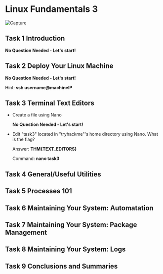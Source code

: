 # Linux Fundamentals 3

![Capture](https://user-images.githubusercontent.com/51766689/134958150-272c7557-dad6-426c-84fa-6b2e1c6a84ab.PNG)

## Task 1 Introduction

   **No Question Needed - Let's start!**

## Task 2 Deploy Your Linux Machine 

**No Question Needed - Let's start!**

   Hint: **ssh username@machineIP**

## Task 3 Terminal Text Editors

* Create a file using Nano

    **No Question Needed - Let's start!**

* Edit "task3" located in "tryhackme"'s home directory using Nano. What is the flag?

    Answer: **THM{TEXT_EDITORS}**

    Command: **nano task3**


## Task 4 General/Useful Utilities

## Task 5 Processes 101

## Task 6 Maintaining Your System: Automatation

## Task 7 Maintaining Your System: Package Management

## Task 8 Maintaining Your System: Logs

## Task 9 Conclusions and Summaries

